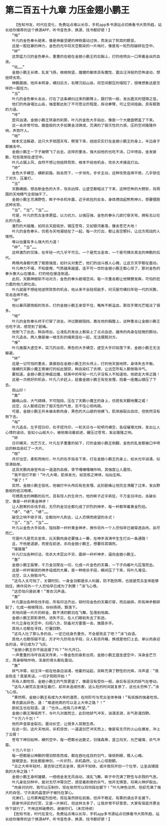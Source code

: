 # 第二百五十九章 力压金翅小鹏王
        【告知书友，时代在变化，免费站点难以长存，手机app多书源站点切换看书大势所趋，站长给你推荐的这个换源APP，听书音色多、换源、找书都好使！】
       “嗡”
       叶凡的金色拳头砸来，像是神最坚硬的神铁震动过快，而发出了刺耳的颤音。
       这是一股狂暴的神力，金色的光华将天空都染的一片绚烂，像是有一轮烈阳破碎在空中。
       “砰”
       这势猛力沉的金色拳头，重重的在砸在金翅小鹏王的后胸上，打的他喷出一口带着金丝的血液。
       “吼……”
       金翅小鹏王长啸，乱发飞扬，根根倒竖，雄健的躯体具有魔性，震出汪洋般的恐怖波动，想扭转劣势。
       神鹏展翅，他并未转身，横扫后方，右臂沉如山岳，将空间都压的塌陷了，很难想象这是怎样的一股狂力。
       “当”
       叶凡的金色拳头击出，打在了这条横扫过来的鹏臂上，跟打铁一般，发出震天的铿锵之音。
       他们的肉身堪比山岳，强度都达到了不可思议的程度，挥动拳臂，可让空间扭曲，具有极致的力道。
       “呼”
       罡风汹涌，金翅小鹏王转身的刹那，叶凡的金色大手拍出，像是一个大磨盘劈盖了下来。
       这一击非常可怕，磨盘般的大手如黄金浇铸成，充满的了毁灭性的力感，压的空间隆隆作响，声势吓人。
       “啪”
       根本无法躲避，这只大手锁困天穹，劈落下来，结结实实打在金翅小鹏王的身上，半边身子都被击中。
       金翅小鹏王一下子被劈飞了出去，这样的重击，强大如他的也吃不消，口中喷血，金发披散，险些栽倒在虚空中。
       叶凡占据上风，自然不想让他扭转局势，根本不给他机会，攻杀大术接连打出。
       “砰”
       金色大手横空，横断前路，拍击而下，一步领先，步步主动，这种攻势连绵不绝，几乎锁住了对方，压着打。
       “当”
       天鹏横翅，想击断金色的大手，攻杀凶悍，让虚空都暗淡了下来，这种恐怖的大劈斩，将周围的天地精气全部抽干了。
       金翅小鹏王充满野性，眸子中杀机毕露，近乎疯狂的反击，身体燃烧起熊熊神火，想要摆脱这种劣势。
       “当”、“当”、“当”……
       可是，叶凡的荒古圣体更猛，以力抗力，以强压强，金色的拳头几欲打穿天穹，拥有无以伦比的力道。
       激烈的大碰撞，如同古天庭临世，镇压苍穹，又如银河垂落，撞击苍茫大地！
       叶凡的金色拳头，仿若与天地凝结在了一起，每一次打出，都让高空颤抖，让远方观战的人悚然。
       难以估量有多么强大的力道！
       “砰”、“当”……
       这样激烈的交锋，在年轻一代几乎不可见，一个是荒古圣体，一个是可搏杀真龙的神鹏的后代。
       两尊肉身都代表了极致强度，如针尖对麦芒，他们的战斗撼人心魄，让这方天宇都在震动。
       叶凡神力不竭，不知疲倦，气势越来越盛，连不可一世的金翅小鹏王都心惊了，那对金色的拳头像大山在撞击，打的他在接连倒退。
       此刻，天鹏神翅斩不动对方，金色的拳头砸塌空间，每一次重击都让他臂膀发麻，可怕的狂力震的他几欲吐血。
       叶凡就是不想给他逆转败势的机会，他从来不会轻视敌手，何况是可横扫年轻一代的天鹏，攻击连绵不绝。
       “砰”
       他以暴风骤雨般的攻杀，打的金翅小鹏王承受不住，嘴角不断溢血，那双手臂光芒暗淡了很多。
       “啪”
       叶凡的金色拳头终于打穿了进去，冲过鹏翅阻挡，轰在他的胸膛上，这种重击让金翅小鹏王也吃不消，感觉到了剧痛。
       他倒飞了出去，鲜血喷出，让凌乱的发丝上都染上了点点血迹，雄伟的肉身在轻微的颤动。
       叶凡追击，两人像是被一根无形的绳索连在一起，无法摆脱对方。
       “嗖”
       叶凡施展大虚空术，突兀的出现，黑色的大手横空，虚空大手印拍落下来，金翅小鹏王无法躲避。
       “砰”
       这是一记可怕的重击，直接拍在金翅小鹏王的头颅上，打的他天旋地转，身体失去平衡。
       强横的天鹏小魔王竟被打的如此狼狈，鲜血染红了衣襟，让远空所有人都倒吸冷气。
       要知道，金翅小鹏王神威远播，妖族中的年轻一代几乎没有人不知道他，他欲走大帝之路！
       这是一次绝好的机会，叶凡八步赶上，趁着金翅小鹏王有些发懵，抱着一座魔山镇压了下去。
       抱山印！
       “轰”
       巍峨山岳，大气磅礴，不可阻挡，压在了天鹏小魔王的身上，仿若有天翻地覆之威！
       远空，众人都感应到了毁灭性的气息，忍不住心惊肉跳。
       可是，金翅小鹏王并未被击断肉身，黑色的大山砸的他横飞，肌体崩裂出血纹，但依然没有倒下去。
       “嗡”
       叶凡追击，左手捏日印，右手捏月印，一轮天日与一轮明月横空，各绽璀璨光辉，发出让人心悸的波动，皆如小山般大小，被他推动着前进，碾压过苍穹，发出隆隆之响。
       “砰
       日印横天，光芒万丈，叶凡左手重重的拍下，打的金翅小鹏王倒翻，金色的乱发都被口中喷出的鲜血染红了一大片。
       “啪”
       月印当空，柔和而绚烂，叶凡的右手拍击下来，打在金翅小鹏王的身上，如水光华汹涌，似惊涛拍岸。
       这具天鹏肉身密布出一道道的血痕，骨节嘎嘣嘎嘣作响，其强度让人震惊。
       “我不信打不断！”叶凡大喝，肌体发光，如百炼之神体，灿灿生辉。
       “够了！”
       突然，金翅小鹏王低吼，他被打中头颅后有些发懵，此刻剧痛让他完全清醒了过来，发出野兽般的低沉咆哮。
       可搏真龙的神鹏的后代，具有惊人的生命力，他的眸子近乎疯狂，千万金羽冲出，击破长空，像是一杆杆黄金神矛！
       让人胆寒的杀伐手段，无尽的金羽全都化成了炽烈的神矛，每一杆都带着黄金烈焰。
       “哧”、“哧”、“哧”……
       破空之响不绝于耳，全都向叶凡刺去，让人恐惧而绝望的杀式！
       “当”、“当”、“当”……
       叶凡以金色大手拍击，阻挡那一杆杆黄金神矛，换作另外一个人恐怕早已被穿透血肉，血尽而亡。
       可是叶凡是荒古圣体，比天鹏肉身还要强上一筹，在神矛浪涛中生生打出一条通路！
       且，不他是退避，而是在前进，杀向金翅小鹏王，想要将其镇死。
       “隆隆隆”
       叶凡打出各种印法，攻杀大术层出不穷，震碎一杆杆神矛，逼向金翅小鹏王。
       “轰”
       金翅小鹏王振臂，千万金羽聚在一切，化成一片金色的天幕，一下子向着叶凡压落而去。
       这是一杆杆锋锐的神矛组成的大幕，是一种绝杀手段，瞬间压了下来，将叶凡淹没。
       远空，众人倒吸冷气。
       “这鸟人太可怕了，关键时刻，一身金羽都是杀人利器，防不胜防啊，也就是荒古圣体能够挡住，换作另外一个人恐怕早已成为了刺猬！”涂飞心悸。
       “这恐怕只是前凑！”青衣沉声道。
       “轰”
       叶凡展出各种攻伐手段，所有印法齐出，顿时将金色的天幕打穿，而后崩碎。所有神矛都碎裂了，化成一根根残羽，纷纷扬扬，飘落下。
       天地间是一片片的碎金，数不清的鹏羽在飞舞，坠落到地面。
       金翅小鹏王踪影渺然，消失不见，在人们眼前失去了影迹。
       叶凡立身在天空中，扫视八方，防备对方雷霆一击，施展杀手。
       其他人也都在寻找，打量四野。
       “这鸟人吐了那么多的血，一定已经身负重伤，不会是败走了吧？”涂飞自语。
       其他人也都惊疑不定，方才叶凡的攻击手段，众人有目共睹，换成是他们上去、单以肉身迎击的话，早已成为了飞灰。
       “金翅小鹏王你不敌逃遁了吗？”叶凡开口。
       一声重重的冷哼自高天传来，一尊金色的身影出现，金翅小鹏王盘坐虚空中，浑身金芒万丈，周身噼啪作响，浑身的骨头都在震动。
       “轰”
       妖气冲霄，如汪洋一般在他身边汹涌，他霍的站起，双眸充满了野性的光辉，冷声道：“我会败走？真是笑话，一切才刚刚开始！”
       所有人都吃惊，金翅小鹏王的气势更盛了，像是没有受伤一般，身后有滔天的妖气在卷动。
       “这鸟人被荒古圣体压着打，却并未造成伤害，这么短的时间就复原了，这也太恐怖了。”涂飞心惊。
       “果然啊，金翅小鹏王有成为大帝的潜质，在同阶可与荒古圣体争锋！”有妖族的强者吃惊。
       青衣露出异色，道：“难道他真的可以走上大帝之路？！”
       颜如玉也在轻语，道：“也许……他有几许希望。”
       金翅小鹏王降临而下，与叶凡对面而立，此刻他妖气冲天，汹涌澎湃，杀气弥漫四野。
       “十万八千剑！”
       他的声音穿金裂石，震动长空，让很多人耳鼓生疼。
       在这一刻，这片天地间，杀机惊世，一道道剑芒冲天而上，像是有无尽的火山在爆发，冲上了云霄！
       苍穹下神剑如林，横列空中，每一把都长达数丈，剑锋森寒，竖立向天，光芒璀璨，杀气冲霄。
       十万八千剑！
       每一把都是以神鹏的翎羽祭炼而成，都在吞吐炫目的剑气，锋锐刺眼，慑人心魄。
       放眼望去，到处都是神剑，一片炽烈，杀机森然，让人心惊胆颤。
       “古之大帝年轻时，是否斩过荒古圣体，我并不知晓，或许我将开创一个壮举，让圣血铺就我的大帝之路！”
       金翅小鹏王身材雄健，一绺绺金发无风自动，凌乱飞舞，眸子中充满了野性与杀戮的气息。
       叶凡身处剑林中，面对无尽冲霄剑芒，感受着刺骨的杀气，他并无惧意，将离火神炉取出。
       “肉身对抗时，我可以压制你，现在依然可以将你踩在脚下！”叶凡神色淡然，但却充满了强大的自信，寸许高的晶莹炉子被托在掌心。
       兄弟们，让月票再猛烈些吧，现在虽然排在前面，但并不稳定，有票的请出手支援下。
       感谢书评区的打赏，又是一片鲜红，但这样太多了，让我非常不好意思，大家有保底月票支持下就行了，不用这样破费的，谢谢你们。（未完待续）
       【告知书友，时代在变化，免费站点难以长存，手机app多书源站点切换看书大势所趋，站长给你推荐的这个换源APP，听书音色多、换源、找书都好使！】